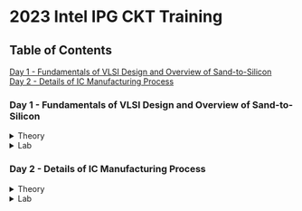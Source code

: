 # 2023 Intel IPG CKT Training

## Table of Contents
<a href="#one">Day 1 - Fundamentals of VLSI Design and Overview of Sand-to-Silicon</a>
<br>
<a href="#two">Day 2 - Details of IC Manufacturing Process</a>
<br>

<a name="user-content-one"></a>
### Day 1 - Fundamentals of VLSI Design and Overview of Sand-to-Silicon

<details>
<summary>Theory</summary>
<br>
  
1. **VLSI Circuit Design Course Details**

| Digital Logic Design                | Electric Circuit Design                                        | Semiconductor Devices                     |
| ------------------------------------|:--------------------------------------------------------------:| -----------------------------------------:|
| Logic gates                         | Resistor, capacitor, inductor, voltage source & current source | Conductor, semicondictor & insulator      |
| Truth table and K-Map               | Charge, current, voltage, power, & energy                      | Silicon & Germanium                       |
| Combinational Lofic Circuit         | KCL & KVL                                                      | Drift & Diffusion                         |
| Mux and Decoder based logic designs | Mesh and Nodal Analysis                                        | Intrinsic and Extrinsic Semiconductor     |
| Sequential Logic Circuits           | Circuit Theorem: Superposition, Thevenin's                     | Semiconductor Diode, BJT & MOSFET         |
| Logic states                        | RC circuits and Transients                                     | Operation, Characteristics & Band Diagram |
| Timing Diagrams                     | Assignment                                                     | Assignment                                |
| Assignment
<br>
  
2. **Overview of VLSI Design**

**Wafer and Die**
- Wafer diameter is approximate 12 inch (~300mm)
- Single wafer contails ~10k die.
- General die size is 1mm x 1mm or 2mm x 2mm
- All eletric components fabricated on each and every single die.

![image](https://user-images.githubusercontent.com/121998024/211214116-faea14d9-052b-405f-ad9e-f4420f40e5ec.png)

**Packaged Chip**
- Central part of the chip is called die.
- Types of packaging are
  - SIP (Syatem in Packages)
  - DIP (Dual-in-Line Package)
  - QFN (Quad Flat No-Lead Package)
  - BGA (Ball Grid Array)

![image](https://user-images.githubusercontent.com/121998024/211214479-6a1c246d-f587-4969-a005-638e460e7bd8.png)

**Inside the Die**
<br>
![image](https://user-images.githubusercontent.com/121998024/211214585-0118cfb3-8977-467d-8853-54786fa3694f.png)

- **Memory and Memory Controller**:
  - Static Random Access Memory (SRAM) and SRAM controller
  
- **Digital**:
  - Made up of gates, muxes, decoders, counters, resistors, FSM, & etc...
  - All are made by standard cells and deigned by using semicustom VLSI design flow.

- **Analog & RF**:
  - Consists of:
    - Clock component (VCO and PLL)
    - Reference and registered voltage (Bandgap reference, LDO, DC-DC converter)
    - Data component (PRBS generator)
    - Amplifiers & Filters
    - Interfaces (ADC & DAC)
  - All are made and designed by custom VLSI design flow.
 <br>

3. **VLSI Design Methodology**
  
**Field Programming Gate Array (FPGA) Based Design**
  - Faster prototyping and cost-saving
  - FPGA chip consists of:
    - Input/output buffers
    - Array of configurable logic blocks (CLBs)
    - Programmable interconnect structures
  - The programming of interconnects is achieved by programming of RAM
  - Signal routing between the CLBs and the I/O blocks established by configurable switching matrices

![image](https://user-images.githubusercontent.com/121998024/211215820-e6b756cf-1b84-4ce0-b78f-fa22a2bc5551.png)

ASIC (Application Specific Integrated Circuit)  
**Standard Cell Based Design** (aka Semi Custom Design)
  - Develop a standard cell library which storing all the developed, characterized logic cells.
  - The height of all cells are always constant for a particular technology (eg: 14nm, 7nm technology)
  - Each cell is characterized according to several different categories, for example:
    - Delay time vs load capacitance and input transition
    - Circuit simulation model, Timing simulation model, Fault simulation model
    - Cell data for place-and route
    - Mask data

**Full Custom Design**
  - No library is using.
  - Designers has to take care of the geometry, orientation, & placement of every transistors in a full-custom layouts. Causing low profuctivity issue.
  - High development cost hence, rarely use in digital VLSI design.
  - All the analog and RF designs are full custom design.
<br>

4. **VLSI Design Quality**

**Testability**
  - Generation of good test vector.
  - Availability of good test fixture at speed.
  - Design of testable chip.
  
**Yield and Manufacturability**
  - Yield: No. of tested ok chips/Total no. of Chips
  - Functional Yield: Checks at lower speed.
  - Parametric Yield: Checks at required speed.

**Reliability**
  - ESD and EOS
  - Electromigration
  - Oxide breakdown
  - Power and ground bouncing
  - On-chip noise and cross-talk
  
**Technology Upgradability**
  - Design style should be chosen such that the technology update of the chip of functional module for design reuse can be achieved quickly with minimal cost.
<br>

5. **Types of Package**
  
**Pin-through-hole (PTH)**
  - Drill holes in PCB, high cost in soldering process.

![image](https://user-images.githubusercontent.com/121998024/211217332-e14672dc-a8eb-4b9e-a158-adb58bf94142.png)

**Surface Mount Technology (SMT)**
  - Solder the die directly on the PCB, cost and space saving,but expensive tools needed for soldering.
  
![image](https://user-images.githubusercontent.com/121998024/211217392-0a8c4590-da08-4486-83f3-cd6635968227.png)

**Plastic**
  - Dominant for many years but it has the disadvantage of being permeable to environmental moisture.
  
**Ceramic**
  - Power consumption, performance and environmental requirements.
<br>
  
6. **Evolution of Package Technology**

![image](https://user-images.githubusercontent.com/121998024/211217543-04bd2680-0a5f-4c29-b196-4c869a5e67b9.png)

![image](https://user-images.githubusercontent.com/121998024/211217561-8e0d2810-addc-4e7d-8f41-e20fce3f06c7.png)
 
<br>
</details>



<details>
<summary>Lab</summary>
<br>

<br>
</details>



<a name="user-content-two"></a>
### Day 2 - Details of IC Manufacturing Process

<details>
<summary>Theory</summary>
<br>

1. **Analog IC Design Process**

![image](https://user-images.githubusercontent.com/121998024/214596783-1040ff01-5b26-40a9-9fbf-8b29831627f6.png)

| Electrical Design                    | Physical Design                                                | Test Design                                         |
| -------------------------------------|:--------------------------------------------------------------:| ---------------------------------------------------:|
| Electrical design is a process of implementing the specifications to a circuit.| Physical design is a process of representing electrical design into a layout which consists of many distinct geometrical rectangle at various levels. | Test design is a process of coordinating, planning, and implementing the measurement of the analog integrated circuit performance. |
| Electrical design requires active and passive device electrical models for: | Physical design requires:     | Types of test:                                |         
| - Creating the design                                                       | - Entering various geometries | - Functional                                  |
| - Verifying the design                                                      | - Follows DRC                 | - Parametric                                  |
| - Determining the robustness of the design                                  | - Check LVS                   | - Static                                      |         |                                                                             | - Extract parasitic           | - Dynamic                                     |        
<br>
 
2. **Analog IC Design Process and its Relation with CAD and PDK**  

![image](https://user-images.githubusercontent.com/121998024/214637527-2c857592-546d-4888-b321-9e022169a75a.png)
<br>

3. **Role of Circuit Designer**

The reason why it is so important that a VLSI circuit designer need to have a deeper understading on a CMOS manufacturing process:
- Instead of an ideal circuit, a circuit designer should always design a practical circuit based on the device
limits, technology constraints and physical implementations as the physical implementation of the circuit has a major impact on performance,
power and cost.
- Circuit designer need to have a very good understanding of layout design, so that in less iterations the design can be fridged.
- Circuit designer should always discuss with the layout designer for better and efficient circuit design and physical implementation. 
<br>

4. **CMOS Technology**

Why We Use CMOS Technology In IC Design
Please refer to the comparison of MOSFET and BJT from an analog viewpoint [Allen-Holberg]

| Comparison Feature                   | BJT                                         | MOSFET                                |
| -------------------------------------|:-------------------------------------------:| -------------------------------------:|
| Cut-off Frequency (FT)               | High                                        | Less                                  |
| Noise (at same thermal noise)        | Less 1/f                                    | More 1/f                              |
| DC Range of Operation                | 9 decades of exponential current versus VBE | 2-3 decades of square law behaviour   |
| Transconductance (Same Current)      | Larger by 10X                               | Smaller by 10X                        |
| Small Signal Output Resistance       | Slightly larger                             | Smaller for short channel             |
| Switch Implementation                | Poor                                        | Good                                  |
| Capacitor                            | Voltage dependent                           | More option                           |
| Performance/Power Ratio              | High                                        | Low                                   |
| Technology Improvement               | Slower                                      | Faster                                |

- Almost every comparison favours BJT, however a similar comparison made from digital viewpoint would come up on the side of CMOS. Since large volume mixed-mode technology will be driven by digital demands, CMOS is an obvious choice.
<br>

**Categorization of the CMOS Technology**
- Submicron Technology: Lmin ≥ 0.35 µm
- Deep Submicron Technology (DSM): 0.1 µm ≤ Lmin ≤ 0.35 µm
- Ultra-Deep Submicron Technology (UDSM): Lmin ≤ 0.1 µm
- BiCMOS Technology: Lmin = 0.5 µm  
<br>

  
  
<br>
</details>

<details>
<summary>Lab</summary>
<br>

<br>
</details>



